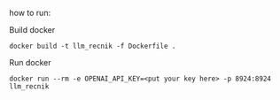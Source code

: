 how to run:

Build docker 

```shell
docker build -t llm_recnik -f Dockerfile .
```

Run docker 

```shell
docker run --rm -e OPENAI_API_KEY=<put your key here> -p 8924:8924 llm_recnik
```